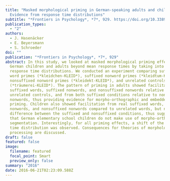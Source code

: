 ```yaml
---
title: "Masked morphological priming in German-speaking adults and children:
  Evidence from response time distributions"
subtitle: "*Frontiers in Psychology*, *7*, 929. https://doi.org/10.3389/fpsyg.2016.00929"
publication_types:
  - "2"
authors:
  - J. Hasenäcker
  - E. Beyersmann
  - S. Schroeder
doi: ""
publication: "*Frontiers in Psychology*, *7*, 929"
abstract: In this study, we looked at masked morphological priming effects in
  German children and adults beyond mean response times by taking into account
  response time distributions. We conducted an experiment comparing suffixed
  word primes (*kleidchen-KLEID*), suffixed nonword primes (*kleidtum-KLEID*),
  nonsuffixed nonword primes (*kleidekt-KLEID*), and unrelated controls
  (*träumerei-KLEID*). The pattern of priming in adults showed facilitation from
  suffixed words, suffixed nonwords, and nonsuffixed nonwords relative to
  unrelated controls, and from both suffixed conditions relative to nonsuffixed
  nonwords, thus providing evidence for morpho-orthographic and embedded stem
  priming. Children also showed facilitation from real suffixed words, suffixed
  nonwords, and nonsuffixed nonwords compared to unrelated words, but no
  difference between the suffixed and nonsuffixed conditions, thus suggesting
  that German elementary school children do not make use of morpho-orthographic
  segmentation. Interestingly, for all priming effects, a shift of the response
  time distribution was observed. Consequences for theories of morphological
  processing are discussed.
draft: false
featured: false
image:
  filename: featured
  focal_point: Smart
  preview_only: false
summary: "2016"
date: 2016-06-21T02:23:09.588Z
---
```

